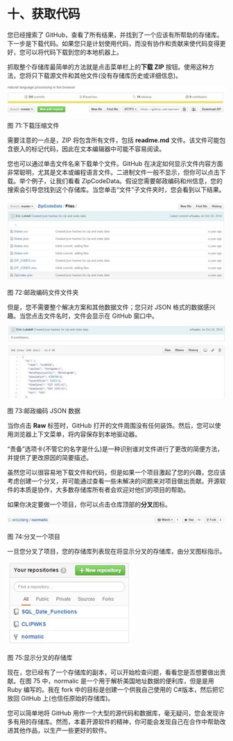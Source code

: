 # 十、获取代码

您已经搜索了 GitHub，查看了所有结果，并找到了一个应该有所帮助的存储库。下一步是下载代码。如果您只是计划使用代码，而没有协作和贡献来使代码变得更好，您可以将代码下载到您的本地机器上。

抓取整个存储库最简单的方法就是点击菜单栏上的**下载 ZIP** 按钮。使用这种方法，您将只下载源文件和其他文件(没有存储库历史或详细信息)。

![](img/00074.jpeg)

图 71:下载压缩文件

需要注意的一点是，ZIP 将包含所有文件，包括 **readme.md** 文件。该文件可能包含嵌入的标记代码，因此在文本编辑器中可能不容易阅读。

您也可以通过单击文件名来下载单个文件。GitHub 在决定如何显示文件内容方面非常聪明，尤其是文本或编程语言文件。二进制文件一般不显示，但你可以点击下载。举个例子，让我们看看 ZipCodeData。假设您需要邮政编码和州信息，您的搜索会引导您找到这个存储库。当您单击“文件”子文件夹时，您会看到以下结果。

![](img/00075.jpeg)

图 72:邮政编码文件文件夹

但是，您不需要整个解决方案和其他数据文件；您只对 JSON 格式的数据感兴趣。当您点击文件名时，文件会显示在 GitHub 窗口中。

![](img/00076.jpeg)

图 73:邮政编码 JSON 数据

当你点击 **Raw** 标签时，GitHub 打开的文件周围没有任何装饰。然后，您可以使用浏览器上下文菜单，将内容保存到本地驱动器。

“责备”选项卡(不管它的名字是什么)是一种识别谁对文件进行了更改的简便方法，并提供了更改原因的简要描述。

虽然您可以很容易地下载文件和代码，但是如果一个项目激起了您的兴趣，您应该考虑创建一个分叉，并可能通过查看一些未解决的问题来对项目做出贡献。开源软件的本质是协作，大多数存储库所有者会欢迎对他们的项目的帮助。

如果你决定要做一个项目，你可以点击仓库顶部的**分叉**图标。

![](img/00077.jpeg)

图 74:分叉一个项目

一旦您分叉了项目，您的存储库列表现在将显示分叉的存储库，由分叉图标指示。

![](img/00078.jpeg)

图 75:显示分叉的存储库

现在，您已经有了一个存储库的副本，可以开始检查问题，看看您是否想要做出贡献。在图 75 中，normalic 是一个用于解析美国地址数据的便利库，但是是用 Ruby 编写的。我在 fork 中的目标是创建一个供我自己使用的 C#版本，然后把它放回 GitHub 上(也信任原始的存储库)。

您可以简单地将 GitHub 用作一个大型的源代码和数据库，毫无疑问，您会发现许多有用的存储库。然而，本着开源软件的精神，你可能会发现自己在合作中帮助改进其他作品，以生产一些更好的软件。
